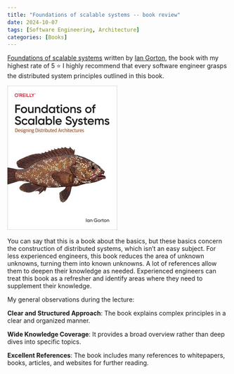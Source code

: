 ```yaml
---
title: "Foundations of scalable systems -- book review"
date: 2024-10-07
tags: [Software Engineering, Architecture]
categories: [Books]
---
```


[Foundations of scalable systems](https://www.oreilly.com/library/view/foundations-of-scalable/9781098106058/) written by [Ian Gorton](https://www.linkedin.com/in/gortonator/), the book with my highest rate of 5 ⭐️
I highly recommend that every software engineer grasps the distributed system principles outlined in this book.

![Foundations of scalable systems](/assets/images/2024-10-07-foundations-of-scalable-systems/bookcover.jpeg)

You can say that this is a book about the basics, but these basics concern the construction of distributed systems, which isn’t an easy subject.
For less experienced engineers, this book reduces the area of unknown unknowns, turning them into known unknowns.
A lot of references allow them to deepen their knowledge as needed.
Experienced engineers can treat this book as a refresher and identify areas where they need to supplement their knowledge.

My general observations during the lecture:

**Clear and Structured Approach**: The book explains complex principles in a clear and organized manner.

**Wide Knowledge Coverage**: It provides a broad overview rather than deep dives into specific topics.

**Excellent References**: The book includes many references to whitepapers, books, articles, and websites for further reading.
